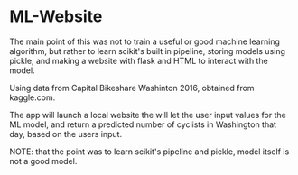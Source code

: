 # ML-Website

The main point of this was not to train a useful or good machine learning algorithm,
but rather to learn scikit's built in pipeline, storing models using pickle,
and making a website with flask and HTML to interact with the model.

Using data from Capital Bikeshare Washinton 2016, obtained from kaggle.com.

The app will launch a local website the will let the user input values for the ML model,
and return a predicted number of cyclists in Washington that day, based on the users input.

NOTE: that the point was to learn scikit's pipeline and pickle, model itself is not a good model.
